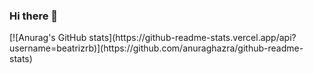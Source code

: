### Hi there 👋

<!--
**beatrizrb/beatrizrb** is a ✨ _special_ ✨ repository because its `README.md` (this file) appears on your GitHub profile.

Here are some ideas to get you started:

- 🔭 I’m currently working on ...
- 🌱 I’m currently learning ...
- 👯 I’m looking to collaborate on ...
- 🤔 I’m looking for help with ...
- 💬 Ask me about ...
- 📫 How to reach me: ...
- 😄 Pronouns: ...
- ⚡ Fun fact: ...
-->[![Anurag's GitHub stats](https://github-readme-stats.vercel.app/api?username=beatrizrb)](https://github.com/anuraghazra/github-readme-stats)
